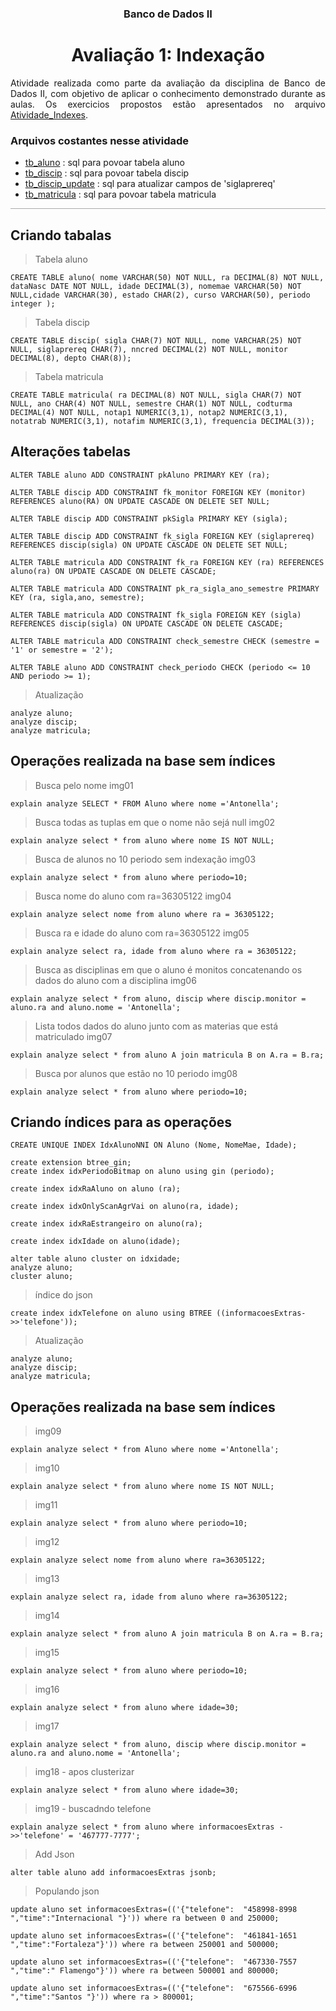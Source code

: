 <div align="center">

### Banco de Dados II
# Avaliação 1: Indexação

</div>

<div style="margin-top:15px;text-align: justify;border-bottom:1px;
  border-bottom-style: solid;
  border-bottom-color: darkgrey;">
<p>
Atividade realizada como parte da avaliação da disciplina de Banco de Dados II, com objetivo de aplicar o conhecimento demonstrado durante as aulas.
Os exercicios propostos estão apresentados no arquivo <a href='https://github.com/ander5onPereira/Banco_de_Dados_II/blob/93d38b47f35d4ae91f836e70c493574ed562a01a/trabalho_indexacao/Atividade_Indexes.pdf'>Atividade_Indexes</a>.
</p>

### Arquivos costantes nesse atividade

- <a href='https://github.com/ander5onPereira/Banco_de_Dados_II/blob/93d38b47f35d4ae91f836e70c493574ed562a01a/trabalho_indexacao/tb_aluno.sql'>tb_aluno</a> : sql para povoar tabela aluno
- <a href='https://github.com/ander5onPereira/Banco_de_Dados_II/blob/93d38b47f35d4ae91f836e70c493574ed562a01a/trabalho_indexacao/tb_discip.sql'>tb_discip</a> : sql para povoar tabela discip
- <a href='https://github.com/ander5onPereira/Banco_de_Dados_II/blob/93d38b47f35d4ae91f836e70c493574ed562a01a/trabalho_indexacao/tb_discip_update.sql'>tb_discip_update</a> : sql para atualizar campos de 'siglaprereq' 
- <a href='https://github.com/ander5onPereira/Banco_de_Dados_II/blob/93d38b47f35d4ae91f836e70c493574ed562a01a/trabalho_indexacao/tb_matricula.sql'>tb_matricula</a> : sql para povoar tabela matricula

</div>

<div >

## Criando tabalas

> Tabela aluno
```
CREATE TABLE aluno( nome VARCHAR(50) NOT NULL, ra DECIMAL(8) NOT NULL, dataNasc DATE NOT NULL, idade DECIMAL(3), nomemae VARCHAR(50) NOT NULL,cidade VARCHAR(30), estado CHAR(2), curso VARCHAR(50), periodo integer );
```
> Tabela discip
```
CREATE TABLE discip( sigla CHAR(7) NOT NULL, nome VARCHAR(25) NOT NULL, siglaprereq CHAR(7), nncred DECIMAL(2) NOT NULL, monitor DECIMAL(8), depto CHAR(8));
```
> Tabela matricula
```
CREATE TABLE matricula( ra DECIMAL(8) NOT NULL, sigla CHAR(7) NOT NULL, ano CHAR(4) NOT NULL, semestre CHAR(1) NOT NULL, codturma DECIMAL(4) NOT NULL, notap1 NUMERIC(3,1), notap2 NUMERIC(3,1), notatrab NUMERIC(3,1), notafim NUMERIC(3,1), frequencia DECIMAL(3));
```
## Alterações tabelas
```
ALTER TABLE aluno ADD CONSTRAINT pkAluno PRIMARY KEY (ra);

ALTER TABLE discip ADD CONSTRAINT fk_monitor FOREIGN KEY (monitor) REFERENCES aluno(RA) ON UPDATE CASCADE ON DELETE SET NULL;

ALTER TABLE discip ADD CONSTRAINT pkSigla PRIMARY KEY (sigla);

ALTER TABLE discip ADD CONSTRAINT fk_sigla FOREIGN KEY (siglaprereq) REFERENCES discip(sigla) ON UPDATE CASCADE ON DELETE SET NULL;

ALTER TABLE matricula ADD CONSTRAINT fk_ra FOREIGN KEY (ra) REFERENCES aluno(ra) ON UPDATE CASCADE ON DELETE CASCADE;

ALTER TABLE matricula ADD CONSTRAINT pk_ra_sigla_ano_semestre PRIMARY KEY (ra, sigla,ano, semestre);

ALTER TABLE matricula ADD CONSTRAINT fk_sigla FOREIGN KEY (sigla) REFERENCES discip(sigla) ON UPDATE CASCADE ON DELETE CASCADE;

ALTER TABLE matricula ADD CONSTRAINT check_semestre CHECK (semestre = '1' or semestre = '2');

ALTER TABLE aluno ADD CONSTRAINT check_periodo CHECK (periodo <= 10 AND periodo >= 1);
```
> Atualização
```
analyze aluno;
analyze discip;
analyze matricula;
```

## Operações realizada na base sem índices
> Busca pelo nome img01
```
explain analyze SELECT * FROM Aluno where nome ='Antonella';
```
> Busca todas as tuplas em que o nome não sejá null img02
```
explain analyze select * from aluno	where nome IS NOT NULL;
```
> Busca de alunos no 10 periodo sem indexação img03
```
explain analyze select * from aluno where periodo=10;
```
> Busca nome do aluno com ra=36305122 img04
```
explain analyze select nome from aluno where ra = 36305122;
```
> Busca ra e idade do aluno com ra=36305122 img05
```
explain analyze select ra, idade from aluno	where ra = 36305122;
```
> Busca as disciplinas em que o aluno é monitos concatenando os dados do aluno com a disciplina img06 
```
explain analyze select * from aluno, discip where discip.monitor = aluno.ra and aluno.nome = 'Antonella';
```
> Lista todos dados do aluno junto com as materias que está matriculado img07
```
explain analyze select * from aluno A join matricula B on A.ra = B.ra;
```
> Busca por alunos que estão no 10 periodo img08
```
explain analyze select * from aluno where periodo=10;
```

## Criando índices para as operações

```
CREATE UNIQUE INDEX IdxAlunoNNI ON Aluno (Nome, NomeMae, Idade);

create extension btree_gin;
create index idxPeriodoBitmap on aluno using gin (periodo);

create index idxRaAluno on aluno (ra);

create index idxOnlyScanAgrVai on aluno(ra, idade);

create index idxRaEstrangeiro on aluno(ra);

create index idxIdade on aluno(idade);

alter table aluno cluster on idxidade;
analyze aluno;
cluster aluno;
```
>índice do json
```
create index idxTelefone on aluno using BTREE ((informacoesExtras->>'telefone'));
```

> Atualização
```
analyze aluno;
analyze discip;
analyze matricula;
```

## Operações realizada na base sem índices
>img09
```
explain analyze select * from Aluno	where nome ='Antonella';
```
>img10
```
explain analyze select * from aluno	where nome IS NOT NULL;
```
>img11
```
explain analyze select * from aluno	where periodo=10;
```
>img12
```
explain analyze select nome from aluno where ra=36305122;
```
>img13
```
explain analyze select ra, idade from aluno where ra=36305122;
```
>img14
```
explain analyze select * from aluno A join matricula B on A.ra = B.ra;
```
>img15
```
explain analyze select * from aluno	where periodo=10;
```
>img16
```
explain analyze select * from aluno	where idade=30;
```
>img17
```
explain analyze select * from aluno, discip where discip.monitor = aluno.ra and aluno.nome = 'Antonella';
```
>img18 - apos clusterizar
```
explain analyze select * from aluno	where idade=30;
```

>img19 - buscadndo telefone
```
explain analyze select * from aluno where informacoesExtras ->>'telefone' = '467777-7777';

```

>Add Json
```
alter table aluno add informacoesExtras jsonb;
```

> Populando json
```
update aluno set informacoesExtras=(('{"telefone":  "458998-8998 ","time":"Internacional "}')) where ra between 0 and 250000;

update aluno set informacoesExtras=(('{"telefone":  "461841-1651 ","time":"Fortaleza"}')) where ra between 250001 and 500000;

update aluno set informacoesExtras=(('{"telefone":  "467330-7557 ","time":" Flamengo"}')) where ra between 500001 and 800000;

update aluno set informacoesExtras=(('{"telefone":  "675566-6996 ","time":"Santos "}')) where ra > 800001;
``` 

</div>

